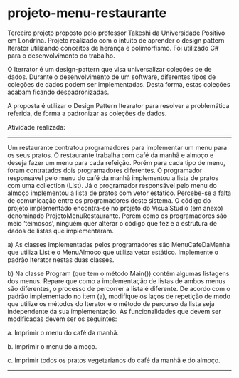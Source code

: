 # projeto-menu-restaurante
Terceiro projeto proposto pelo professor Takeshi da Universidade Positivo em Londrina. Projeto realizado com o intuito de aprender o design pattern Iterator utilizando conceitos de herança e polimorfismo. Foi utilizado C# para o desenvolvimento do trabalho. 

O Iterrator é um design-pattern que visa universalizar coleções de de dados. Durante o desenvolvimento de um software, diferentes tipos de coleções de dados podem ser implementadas. Desta forma, estas coleções acabam ficando despadronizadas.

A proposta é utilizar o Design Pattern Itearator para resolver a problemática referida, de forma a padronizar as coleções de dados.

Atividade realizada:

------------------------------------------------------------------------------------

Um restaurante contratou programadores para implementar um menu para os seus
pratos. O restaurante trabalha com café da manhã e almoço e deseja fazer um menu
para cada refeição. Porém para cada tipo de menu, foram contratados dois
programadores diferentes. O programador responsável pelo menu do café da manhã
implementou a lista de pratos com uma collection (List). Já o programador responsável
pelo menu do almoço implementou a lista de pratos com vetor estático. Percebe-se a
falta de comunicação entre os programadores deste sistema. O código do projeto
implementado encontra-se no projeto do VisualStudio (em anexo) denominado
ProjetoMenuRestaurante. Porém como os programadores são meio ‘teimosos’, ninguém
quer alterar o código que fez e a estrutura de dados de listas que implementaram.

a) As classes implementadas pelos programadores são MenuCafeDaManha que
utiliza List e o MenuAlmoco que utiliza vetor estático. Implemente o padrão
Iterator nestas duas classes.

b) Na classe Program (que tem o método Main()) contém algumas listagens dos
menus. Repare que como a implementação de listas de ambos menus são
diferentes, o processo de percorrer a lista é diferente. De acordo com o padrão
implementado no item (a), modifique os laços de repetição de modo que utilize
os métodos do Iterator e o método de percurso da lista seja independente da
sua implementação. As funcionalidades que devem ser modificadas devem ser
os seguintes:

a. Imprimir o menu do café da manhã.

b. Imprimir o menu do almoço.

c. Imprimir todos os pratos vegetarianos do café da manhã e do almoço.

------------------------------------------------------------------------------------
